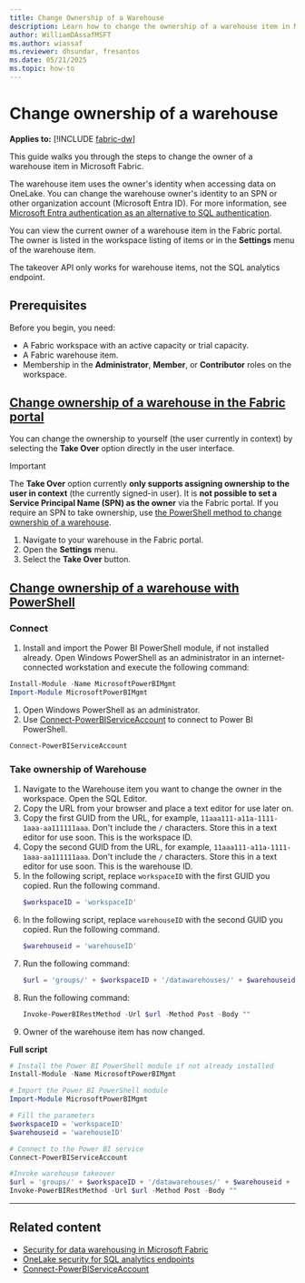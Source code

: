 ```yaml
---
title: Change Ownership of a Warehouse
description: Learn how to change the ownership of a warehouse item in Microsoft Fabric. Follow step-by-step instructions and improve data security.
author: WilliamDAssafMSFT
ms.author: wiassaf
ms.reviewer: dhsundar, fresantos
ms.date: 05/21/2025
ms.topic: how-to
---
```


# Change ownership of a warehouse

**Applies to:** [!INCLUDE [fabric-dw](includes/applies-to-version/fabric-dw.md)]

This guide walks you through the steps to change the owner of a warehouse item in Microsoft Fabric.

The warehouse item uses the owner's identity when accessing data on OneLake. You can change the warehouse owner's identity to an SPN or other organization account (Microsoft Entra ID). For more information, see [Microsoft Entra authentication as an alternative to SQL authentication](entra-id-authentication.md).

You can view the current owner of a warehouse item in the Fabric portal. The owner is listed in the workspace listing of items or in the **Settings** menu of the warehouse item.

The takeover API only works for warehouse items, not the SQL analytics endpoint.

## Prerequisites

Before you begin, you need:

- A Fabric workspace with an active capacity or trial capacity.
- A Fabric warehouse item.
- Membership in the **Administrator**, **Member**, or **Contributor** roles on the workspace.

## [Change ownership of a warehouse in the Fabric portal](#tab/portal)

You can change the ownership to yourself (the user currently in context) by selecting the **Take Over** option directly in the user interface.

> [!IMPORTANT]
 > The **Take Over** option currently **only supports assigning ownership to the user in context** (the currently signed-in user). It is **not possible to set a Service Principal Name (SPN) as the owner** via the Fabric portal. If you require an SPN to take ownership, use [the PowerShell method to change ownership of a warehouse](change-ownership.md?tabs=powershell#connect).

1. Navigate to your warehouse in the Fabric portal.
1. Open the **Settings** menu.
1. Select the **Take Over** button.

## [Change ownership of a warehouse with PowerShell](#tab/powershell)

### Connect

1. Install and import the Power BI PowerShell module, if not installed already. Open Windows PowerShell as an administrator in an internet-connected workstation and execute the following command:

  ```powershell
  Install-Module -Name MicrosoftPowerBIMgmt
  Import-Module MicrosoftPowerBIMgmt 
  ```
1. Open Windows PowerShell as an administrator.
1. Use [Connect-PowerBIServiceAccount](/powershell/module/microsoftpowerbimgmt.profile/connect-powerbiserviceaccount) to connect to Power BI PowerShell.
    
  ```powershell
  Connect-PowerBIServiceAccount
  ```

### Take ownership of Warehouse

1. Navigate to the Warehouse item you want to change the owner in the workspace. Open the SQL Editor.
1. Copy the URL from your browser and place a text editor for use later on.
1. Copy the first GUID from the URL, for example, `11aaa111-a11a-1111-1aaa-aa111111aaa`. Don't include the `/` characters. Store this in a text editor for use soon. This is the workspace ID.
1. Copy the second GUID from the URL, for example, `11aaa111-a11a-1111-1aaa-aa111111aaa`. Don't include the `/` characters. Store this in a text editor for use soon. This is the warehouse ID.
1. In the following script, replace `workspaceID` with the first GUID you copied. Run the following command.
    ```powershell
    $workspaceID = 'workspaceID'
    ```
1. In the following script, replace `warehouseID` with the second GUID you copied. Run the following command.
    ```powershell
    $warehouseid = 'warehouseID'
    ```
1. Run the following command:
    ```powershell
    $url = 'groups/' + $workspaceID + '/datawarehouses/' + $warehouseid + '/takeover'
    ```
1. Run the following command:
    ```powershell
    Invoke-PowerBIRestMethod -Url $url -Method Post -Body ""
    ```
1. Owner of the warehouse item has now changed.

**Full script**

```powershell
# Install the Power BI PowerShell module if not already installed
Install-Module -Name MicrosoftPowerBIMgmt

# Import the Power BI PowerShell module
Import-Module MicrosoftPowerBIMgmt

# Fill the parameters
$workspaceID = 'workspaceID'
$warehouseid = 'warehouseID'

# Connect to the Power BI service
Connect-PowerBIServiceAccount

#Invoke warehouse takeover
$url = 'groups/' + $workspaceID + '/datawarehouses/' + $warehouseid + '/takeover'
Invoke-PowerBIRestMethod -Url $url -Method Post -Body ""
```

---

## Related content

- [Security for data warehousing in Microsoft Fabric](security.md)
- [OneLake security for SQL analytics endpoints](../onelake/sql-analytics-endpoint-onelake-security.md)
- [Connect-PowerBIServiceAccount](/powershell/module/microsoftpowerbimgmt.profile/connect-powerbiserviceaccount)